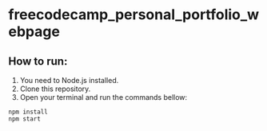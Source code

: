 # freecodecamp_personal_portfolio_webpage

## How to run:

1. You need to Node.js installed.
2. Clone this repository.
3. Open your terminal and run the commands bellow:

```console
npm install 
npm start
```